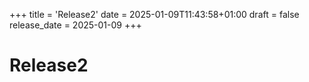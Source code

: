 +++
title = 'Release2'
date = 2025-01-09T11:43:58+01:00
draft = false
release_date = 2025-01-09
+++

# Release2